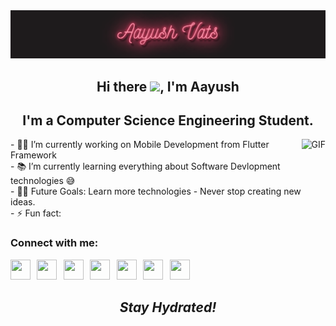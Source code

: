 <img src="https://github.com/aayushvats/aayushvats/blob/main/download%20(2).gif" />
<h2 align='center'>Hi there <img src="https://raw.githubusercontent.com/MartinHeinz/MartinHeinz/master/wave.gif" width="30px">, I'm Aayush</h2>
<h2 align='center'>
I'm a Computer Science Engineering Student.
</h2>
<img align="right" alt="GIF" height="170px" src="https://st4.depositphotos.com/6489488/21545/v/380/depositphotos_215454752-stock-illustration-github-icon-design-vector-illustration.jpg" />
<p>
- 👨‍💻 I’m currently working on Mobile Development from Flutter Framework<br>
- 📚 I’m currently learning everything about Software Devlopment technologies 😅<br>
- 💪🏼 Future Goals: Learn more technologies - Never stop creating new ideas.<br>
- ⚡ Fun fact:
</p>
<h3>Connect with me:</h3>
<a href = "https://www.instagram.com/vats.uup/" ><img height="32" width="32" src="https://www.flaticon.com/svg/static/icons/svg/1051/1051262.svg" /></a> &thinsp; <a href = "https://twitter.com/vatsuup" ><img height="32" width="32" src="https://www.flaticon.com/svg/static/icons/svg/1051/1051280.svg" /></a> &thinsp; <a href = "https://open.spotify.com/user/bls7cxahv6v718nh52q0hi551?si=ki9qWILxThuUUBm4LVBebw" ><img height="32" width="32" src="https://www.flaticon.com/svg/static/icons/svg/1051/1051283.svg"/></a> &thinsp; <a href = "https://www.linkedin.com/in/aayush-vats/"><img height="32" width="32" src="https://www.flaticon.com/svg/static/icons/svg/1051/1051282.svg"/></a> &thinsp; <a href= "https://www.reddit.com/user/aayushvats" ><img height="32" width="32" src="https://www.flaticon.com/svg/static/icons/svg/1051/1051279.svg" /></a> &thinsp; <a href = "https://www.last.fm/user/Rick1201" ><img height="32" width="32" src="https://www.flaticon.com/svg/static/icons/svg/1051/1051265.svg" /></a> &thinsp; <a href = "t.me/Rickk_97" ><img height="32" width="32" src="https://www.flaticon.com/svg/static/icons/svg/1051/1051266.svg" /></a> &thinsp;






<h2 align='center'><i>Stay Hydrated!</i></h2>
